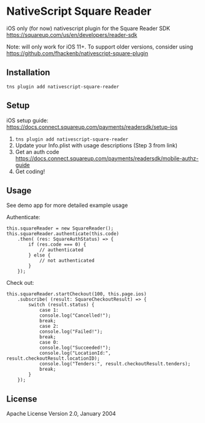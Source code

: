# NativeScript Square Reader

iOS only (for now) nativescript plugin for the Square Reader SDK https://squareup.com/us/en/developers/reader-sdk

Note: will only work for iOS 11+. To support older versions, consider using 
https://github.com/fhackenb/nativescript-square-plugin

## Installation


`tns plugin add nativescript-square-reader`

## Setup

iOS setup guide: https://docs.connect.squareup.com/payments/readersdk/setup-ios

1. `tns plugin add nativescript-square-reader`
2. Update your Info.plist with usage descriptions (Step 3 from link)
3. Get an auth code https://docs.connect.squareup.com/payments/readersdk/mobile-authz-guide
4. Get coding!


## Usage 
See demo app for more detailed example usage

Authenticate:
```
this.squareReader = new SquareReader();
this.squareReader.authenticate(this.code)
    .then( (res: SquareAuthStatus) => {
        if (res.code === 0) {
            // authenticated
        } else {
            // not authenticated
        }
    });
```

Check out:
```
this.squareReader.startCheckout(100, this.page.ios)
    .subscribe( (result: SquareCheckoutResult) => {
        switch (result.status) {
            case 1:
            console.log("Cancelled!");
            break;
            case 2:
            console.log("Failed!");
            break;
            case 0:
            console.log("Succeeded!");
            console.log("LocationId:", result.checkoutResult.locationID);
            console.log("Tenders:", result.checkoutResult.tenders);
            break;
        }
    });
```



## License

Apache License Version 2.0, January 2004

